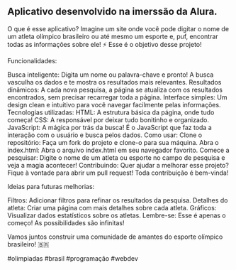 ## Aplicativo desenvolvido na imerssão da Alura.
O que é esse aplicativo?
Imagine um site onde você pode digitar o nome de um atleta olímpico brasileiro ou até mesmo um esporte e, puf, encontrar todas as informações sobre ele! ⚡ Esse é o objetivo desse projeto!

Funcionalidades:

Busca inteligente: Digita um nome ou palavra-chave e pronto! A busca vasculha os dados e te mostra os resultados mais relevantes.
Resultados dinâmicos: A cada nova pesquisa, a página se atualiza com os resultados encontrados, sem precisar recarregar toda a página.
Interface simples: Um design clean e intuitivo para você navegar facilmente pelas informações.
️ Tecnologias utilizadas:
HTML: A estrutura básica da página, onde tudo começa!
CSS: A responsável por deixar tudo bonitinho e organizado.
JavaScript: A mágica por trás da busca! É o JavaScript que faz toda a interação com o usuário e busca pelos dados.
Como usar:
Clone o repositório: Faça um fork do projeto e clone-o para sua máquina.
Abra o index.html: Abra o arquivo index.html em seu navegador favorito.
Comece a pesquisar: Digite o nome de um atleta ou esporte no campo de pesquisa e veja a magia acontecer!
Contribuindo:
Quer ajudar a melhorar esse projeto? Fique à vontade para abrir um pull request! Toda contribuição é bem-vinda!

Ideias para futuras melhorias:

Filtros: Adicionar filtros para refinar os resultados da pesquisa.
Detalhes do atleta: Criar uma página com mais detalhes sobre cada atleta.
Gráficos: Visualizar dados estatísticos sobre os atletas.
Lembre-se: Esse é apenas o começo! As possibilidades são infinitas!

Vamos juntos construir uma comunidade de amantes do esporte olímpico brasileiro! 🇧🇷

#olimpiadas #brasil #programação #webdev
